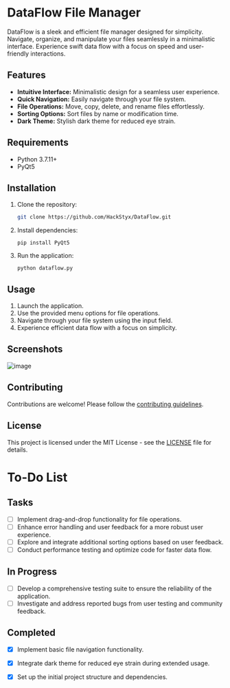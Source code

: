 
# DataFlow File Manager

DataFlow is a sleek and efficient file manager designed for simplicity. Navigate, organize, and manipulate your files seamlessly in a minimalistic interface. Experience swift data flow with a focus on speed and user-friendly interactions.

## Features

- **Intuitive Interface:** Minimalistic design for a seamless user experience.
- **Quick Navigation:** Easily navigate through your file system.
- **File Operations:** Move, copy, delete, and rename files effortlessly.
- **Sorting Options:** Sort files by name or modification time.
- **Dark Theme:** Stylish dark theme for reduced eye strain.

## Requirements

- Python 3.7.11+
- PyQt5

## Installation

1. Clone the repository:

   ```bash
   git clone https://github.com/HackStyx/DataFlow.git
 2.  Install dependencies:
    

    
	    `pip install PyQt5` 
    
3.  Run the application:
    
   
    
    `python dataflow.py` 
    

## Usage

1.  Launch the application.
2.  Use the provided menu options for file operations.
3.  Navigate through your file system using the input field.
4.  Experience efficient data flow with a focus on simplicity.

## Screenshots
![image](https://github.com/HackStyx/DataFlow-File-Manager/assets/137396151/1cdb8030-c98f-4dc4-80f7-05d0900e6402)



## Contributing

Contributions are welcome! Please follow the [contributing guidelines](https://github.com/HackStyx/DataFlow-File-Manager/blob/main/CONTRIBUTING.md).

## License

This project is licensed under the MIT License - see the [LICENSE](https://github.com/HackStyx/DataFlow-File-Manager/blob/main/LICENSE) file for details.

# To-Do List

## Tasks

- [ ] Implement drag-and-drop functionality for file operations.
- [ ] Enhance error handling and user feedback for a more robust user experience.
- [ ] Explore and integrate additional sorting options based on user feedback.
- [ ] Conduct performance testing and optimize code for faster data flow.

## In Progress

- [ ] Develop a comprehensive testing suite to ensure the reliability of the application.
- [ ] Investigate and address reported bugs from user testing and community feedback.

## Completed

- [x] Implement basic file navigation functionality.
- [x] Integrate dark theme for reduced eye strain during extended usage.
- [x] Set up the initial project structure and dependencies.


